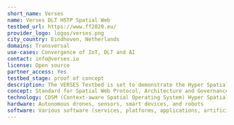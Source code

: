 ```yaml
---
short_name: Verses
name: Verses DLT HSTP Spatial Web
testbed_url: https://www.ff2020.eu/
provider_logo: logos/verses.png
city_country: Eindhoven, Netherlands
domains: Transversal
use-cases: Convergence of IoT, DLT and AI
contact: info@verses.io
license: Open source
partner_access: Yes
testbed_stage: proof of concept
description: The VERSES Testbed is set to demonstrate the Hyper Spatial Modelling Language (HSML) and Hyperspace Transaction Protocol (HSTP) using COSM (Spatial Operating system) that enables interoperable, semantically compatible connections between connected software and hardware and includes specifications for: 1) a spatial range query format and response language for requesting data about objects within a dimensional range (spatial, temperature, pressure, motion) and their content; 2) a semantic data ontology schema for describing objects, relations, and actions in a standardized way; 3) a verifiable credentialing and certification method for permissioned create, retrieve, update, and delete (CRUD) access to devices, locations, users, and data; and 4) a human and machine-readable contracting language that enables the expression and automated execution of legal, financial and physical activities.
concept: Standard for Spatial Web Protocol, Architecture and Governance
technology: COSM (Context-aware Spatial Operating System) Hyper Spatial Modelling Language (HSML), Hyperspace Transaction Protocol (HSTP)
hardware: Autonomous drones, sensors, smart devices, and robots
software: Various software (services, platforms, applications, artificial intelligence systems)
---
```


